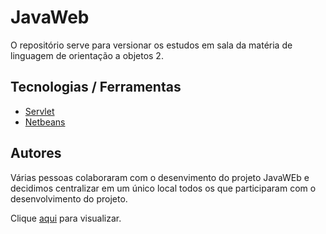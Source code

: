 # JavaWeb

O repositório serve para versionar os estudos em sala da matéria de linguagem de orientação a objetos 2.

## Tecnologias / Ferramentas

* [Servlet](https://tomcat.apache.org/tomcat-5.5-doc/servletapi/)
* [Netbeans](http://www.oracle.com/technetwork/pt/java/javase/downloads/jdk-netbeans-jsp-3413153-ptb.html)

## Autores
Várias pessoas colaboraram com o desenvimento do projeto JavaWEb e decidimos centralizar em um único local todos os que participaram com o desenvolvimento do projeto.
  
Clique [aqui](docs/autores.md) para visualizar.
